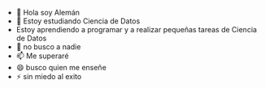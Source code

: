 - 👋 Hola soy Alemán
- 👀 Estoy estudiando Ciencia de Datos
- Estoy aprendiendo a programar y a realizar pequeñas tareas de Ciencia de Datos
- 💞️ no busco a nadie
- 📫 Me superaré
- 😄 busco quien me enseñe
- ⚡ sin miedo al exito

<!---
AlemanUH/AlemanUH is a ✨ special ✨ repository because its `README.md` (this file) appears on your GitHub profile.
You can click the Preview link to take a look at your changes.
--->
